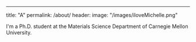 ---
title: "A"
permalink: /about/
header: 
    image: "/images/iloveMichelle.png"

I'm a Ph.D. student at the Materials Science Department of Carnegie Mellon University. 